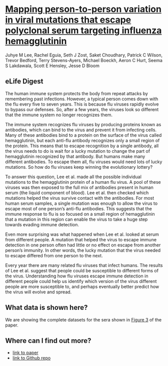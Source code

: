 # [Mapping person-to-person variation in viral mutations that escape polyclonal serum targeting influenza hemagglutinin](https://elifesciences.org/articles/49324)
Juhye M Lee, Rachel Eguia, Seth J Zost, Saket Choudhary, Patrick C Wilson, Trevor Bedford, Terry Stevens-Ayers, Michael Boeckh, Aeron C Hurt, Seema S Lakdawala, Scott E Hensley, Jesse D Bloom

## eLife Digest
The human immune system protects the body from repeat attacks by remembering past infections. However, a typical person comes down with the flu every five to seven years. This is because flu viruses rapidly evolve to bypass our defenses. So, after a few years, the viruses look so different that the immune system no longer recognizes them.  

The immune system recognizes flu viruses by producing proteins known as antibodies, which can bind to the virus and prevent it from infecting cells. Many of these antibodies bind to a protein on the surface of the virus called hemagglutinin, but each anti-flu antibody recognizes only a small region of the protein. This means that to escape recognition by a single antibody, all the virus needs to do is wait for a lucky mutation to change the part of hemagglutinin recognized by that antibody. But humans make many different antibodies. To escape them all, flu viruses would need lots of lucky mutations. So how do flu viruses keep winning the evolutionary lottery?

To answer this question, Lee et al. made all the possible individual mutations to the hemagglutinin protein of a human flu virus. A pool of these viruses was then exposed to the full mix of antibodies present in human serum (the liquid component of blood). Lee et al. then checked which mutations helped the virus survive contact with the antibodies. For most human serum samples, a single mutation was enough to allow the virus to escape most of one person’s anti-flu antibodies. This suggests that the immune response to flu is so focused on a small region of hemagglutinin that a mutation in this region can enable the virus to take a huge step towards evading immune detection.

Even more surprising was what happened when Lee et al. looked at serum from different people. A mutation that helped the virus to escape immune detection in one person often had little or no effect on escape from another person’s immunity. In other words, the lucky mutation that the virus needed to escape differed from one person to the next.

Every year there are many related flu viruses that infect humans. The results of Lee et al. suggest that people could be susceptible to different forms of the virus. Understanding how flu viruses escape immune detection in different people could help us identify which version of the virus different people are more susceptible to, and perhaps eventually better predict how the virus will evolve and spread.

## What data is shown here?

We are showing the complete datasets for the sera shown in [Figure 3](https://elifesciences.org/articles/49324#fig3) of the paper.


## Where can I find out more?

- [link to paper](https://elifesciences.org/articles/49324)  
- [link to Github repo](https://github.com/jbloomlab/map_flu_serum_Perth2009_H3_HA)
